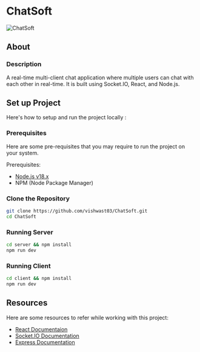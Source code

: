 # ChatSoft

![ChatSoft](https://user-images.githubusercontent.com/78464111/212469342-d9e871b2-4bda-486d-a79e-76f2dd07a721.png)

## About

### Description

A real-time multi-client chat application where multiple users can chat with each other in real-time. It is built using Socket.IO, React, and Node.js.

## Set up Project

Here's how to setup and run the project locally :

### Prerequisites

Here are some pre-requisites that you may require to run the project on your system.

Prerequisites:

- [Node.js v18.x](https://nodejs.org/en/)
- NPM (Node Package Manager)

### Clone the Repository

```bash
git clone https://github.com/vishwast03/ChatSoft.git
cd ChatSoft
```

### Running Server

```bash
cd server && npm install
npm run dev
```

### Running Client

```bash
cd client && npm install
npm run dev
```

## Resources

Here are some resources to refer while working with this project:

- [React Documentaion](https://reactjs.org/docs/getting-started.html)
- [Socket.IO Documentation](https://socket.io/docs/v4/)
- [Express Documentation](https://expressjs.com/en/starter/installing.html)
